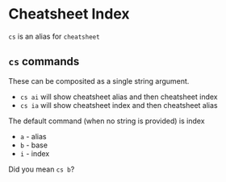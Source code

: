 # Cheatsheet Index

`cs` is an alias for `cheatsheet`

## `cs` commands

These can be composited as a single string argument.

* `cs ai` will show cheatsheet alias and then cheatsheet index
* `cs ia` will show cheatsheet index and then cheatsheet alias

The default command (when no string is provided) is index

* `a` - alias
* `b` - base
* `i` - index

Did you mean `cs b`?
